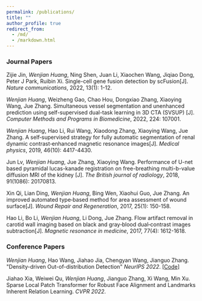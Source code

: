```yaml
---
permalink: /publications/
title: ""
author_profile: true
redirect_from: 
  - /md/
  - /markdown.html
---
```



### Journal Papers

Zijie Jin, *Wenjian Huang*, Ning Shen, Juan Li, Xiaochen Wang, Jiqiao Dong, Peter J Park, Ruibin Xi. Single-cell gene fusion detection by scFusion[J]. <i>Nature communications</i>, 2022, 13(1): 1-12.

*Wenjian Huang*, Weizheng Gao, Chao Hou, Dongxiao Zhang, Xiaoying Wang, Jue Zhang. Simultaneous vessel segmentation and unenhanced prediction using self-supervised dual-task learning in 3D CTA (SVSUP) [J]. <i>Computer Methods and Programs in Biomedicine</i>, 2022, 224: 107001.

*Wenjian Huang*, Hao Li, Rui Wang, Xiaodong Zhang, Xiaoying Wang, Jue Zhang. A self‐supervised strategy for fully automatic segmentation of renal dynamic contrast‐enhanced magnetic resonance images[J]. <i>Medical physics</i>, 2019, 46(10): 4417-4430.

Jun Lv, *Wenjian Huang*, Jue Zhang, Xiaoying Wang. Performance of U-net based pyramidal lucas-kanade registration on free-breathing multi-b-value diffusion MRI of the kidney [J]. <i>The British journal of radiology</i>, 2018, 91(1086): 20170813.

Xin Qi, Lian Ding, *Wenjian Huang*, Bing Wen, Xiaohui Guo, Jue Zhang. An improved automated type‐based method for area assessment of wound surface[J]. <i>Wound Repair and Regeneration</i>, 2017, 25(1): 150-158.

Hao Li, Bo Li, *Wenjian Huang*, Li Dong, Jue Zhang. Flow artifact removal in carotid wall imaging based on black and gray‐blood dual‐contrast images subtraction[J]. <i>Magnetic resonance in medicine</i>, 2017, 77(4): 1612-1618.

### Conference Papers

*Wenjian Huang*, Hao Wang, Jiahao Jia, Chengyan Wang, Jianguo Zhang. "Density-driven Out-of-distribution Detection" <i>NeurIPS 2022</i>. [[Code]](http://WenjianHuang93.github.io/files/OOD_DDR.zip)

Jiahao Xia, Weiwei Qu, *Wenjian Huang*, Jianguo Zhang, Xi Wang, Min Xu. Sparse Local Patch Transformer for Robust Face Alignment and Landmarks Inherent Relation Learning. <i>CVPR 2022</i>.

<!--
## Locations of key files/directories

* Basic config options: _config.yml
* Top navigation bar config: _data/navigation.yml
* Single pages: _pages/
* Collections of pages are .md or .html files in:
  * _publications/
  * _portfolio/
  * _posts/
  * _teaching/
  * _talks/
* Footer: _includes/footer.html
* Static files (like PDFs): /files/
* Profile image (can set in _config.yml): images/profile.png

## Tips and hints

* Name a file ".md" to have it render in markdown, name it ".html" to render in HTML.
* Go to the [commit list](https://github.com/academicpages/academicpages.github.io/commits/master) (on your repo) to find the last version Github built with Jekyll. 
  * Green check: successful build
  * Orange circle: building
  * Red X: error
  * No icon: not built

## Resources
 * [Liquid syntax guide](https://shopify.github.io/liquid/tags/control-flow/)

## Markdown guide

### Header three

#### Header four

##### Header five

###### Header six

## Blockquotes

Single line blockquote:

> Quotes are cool.

## Tables

### Table 1

| Entry            | Item   |                                                              |
| --------         | ------ | ------------------------------------------------------------ |
| [John Doe](#)    | 2016   | Description of the item in the list                          |
| [Jane Doe](#)    | 2019   | Description of the item in the list                          |
| [Doe Doe](#)     | 2022   | Description of the item in the list                          |

### Table 2

| Header1 | Header2 | Header3 |
|:--------|:-------:|--------:|
| cell1   | cell2   | cell3   |
| cell4   | cell5   | cell6   |
|-----------------------------|
| cell1   | cell2   | cell3   |
| cell4   | cell5   | cell6   |
|=============================|
| Foot1   | Foot2   | Foot3   |

## Definition Lists

Definition List Title
:   Definition list division.

Startup
:   A startup company or startup is a company or temporary organization designed to search for a repeatable and scalable business model.

#dowork
:   Coined by Rob Dyrdek and his personal body guard Christopher "Big Black" Boykins, "Do Work" works as a self motivator, to motivating your friends.

Do It Live
:   I'll let Bill O'Reilly [explain](https://www.youtube.com/watch?v=O_HyZ5aW76c "We'll Do It Live") this one.

## Unordered Lists (Nested)

  * List item one 
      * List item one 
          * List item one
          * List item two
          * List item three
          * List item four
      * List item two
      * List item three
      * List item four
  * List item two
  * List item three
  * List item four

## Ordered List (Nested)

  1. List item one 
      1. List item one 
          1. List item one
          2. List item two
          3. List item three
          4. List item four
      2. List item two
      3. List item three
      4. List item four
  2. List item two
  3. List item three
  4. List item four

## Buttons

Make any link standout more when applying the `.btn` class.

## Notices

**Watch out!** You can also add notices by appending `{: .notice}` to a paragraph.
{: .notice}

## HTML Tags

### Address Tag

<address>
  1 Infinite Loop<br /> Cupertino, CA 95014<br /> United States
</address>

### Anchor Tag (aka. Link)

This is an example of a [link](http://github.com "Github").

### Abbreviation Tag

The abbreviation CSS stands for "Cascading Style Sheets".

*[CSS]: Cascading Style Sheets

### Cite Tag

"Code is poetry." ---<cite>Automattic</cite>

### Code Tag

You will learn later on in these tests that `word-wrap: break-word;` will be your best friend.

### Strike Tag

This tag will let you <strike>strikeout text</strike>.

### Emphasize Tag

The emphasize tag should _italicize_ text.

### Insert Tag

This tag should denote <ins>inserted</ins> text.

### Keyboard Tag

This scarcely known tag emulates <kbd>keyboard text</kbd>, which is usually styled like the `<code>` tag.

### Preformatted Tag

This tag styles large blocks of code.

<pre>
.post-title {
  margin: 0 0 5px;
  font-weight: bold;
  font-size: 38px;
  line-height: 1.2;
  and here's a line of some really, really, really, really long text, just to see how the PRE tag handles it and to find out how it overflows;
}
</pre>

### Quote Tag

<q>Developers, developers, developers&#8230;</q> &#8211;Steve Ballmer

### Strong Tag

This tag shows **bold text**.

### Subscript Tag

Getting our science styling on with H<sub>2</sub>O, which should push the "2" down.

### Superscript Tag

Still sticking with science and Isaac Newton's E = MC<sup>2</sup>, which should lift the 2 up.

### Variable Tag

This allows you to denote <var>variables</var>.
-->
